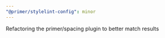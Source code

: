```yaml
---
"@primer/stylelint-config": minor
---
```


Refactoring the primer/spacing plugin to better match results
